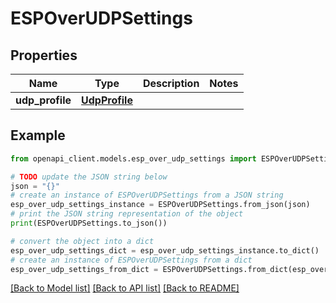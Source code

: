 # ESPOverUDPSettings


## Properties

Name | Type | Description | Notes
------------ | ------------- | ------------- | -------------
**udp_profile** | [**UdpProfile**](UdpProfile.md) |  | 

## Example

```python
from openapi_client.models.esp_over_udp_settings import ESPOverUDPSettings

# TODO update the JSON string below
json = "{}"
# create an instance of ESPOverUDPSettings from a JSON string
esp_over_udp_settings_instance = ESPOverUDPSettings.from_json(json)
# print the JSON string representation of the object
print(ESPOverUDPSettings.to_json())

# convert the object into a dict
esp_over_udp_settings_dict = esp_over_udp_settings_instance.to_dict()
# create an instance of ESPOverUDPSettings from a dict
esp_over_udp_settings_from_dict = ESPOverUDPSettings.from_dict(esp_over_udp_settings_dict)
```
[[Back to Model list]](../README.md#documentation-for-models) [[Back to API list]](../README.md#documentation-for-api-endpoints) [[Back to README]](../README.md)


